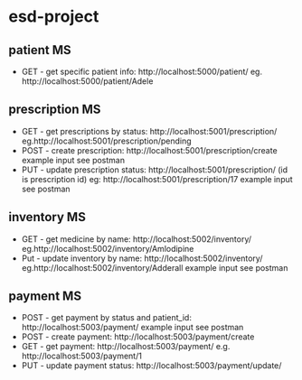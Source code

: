 # esd-project

## patient MS
* GET - get specific patient info: http://localhost:5000/patient/<name>
eg. http://localhost:5000/patient/Adele

## prescription MS
* GET - get prescriptions by status: http://localhost:5001/prescription/<status>
eg.http://localhost:5001/prescription/pending
* POST - create prescription: http://localhost:5001/prescription/create
example input see postman
* PUT - update prescription status: http://localhost:5001/prescription/<id> (id is prescription id)
eg: http://localhost:5001/prescription/17
example input see postman

## inventory MS
* GET - get medicine by name: http://localhost:5002/inventory/<name>
eg.http://localhost:5002/inventory/Amlodipine
* Put - update inventory by name: http://localhost:5002/inventory/<name>
eg.http://localhost:5002/inventory/Adderall
example input see postman

## payment MS
* POST - get payment by status and patient_id: http://localhost:5003/payment/<status>
example input see postman
* POST - create payment: http://localhost:5003/payment/create
* GET - get payment: http://localhost:5003/payment/<id>
e.g. http://localhost:5003/payment/1
* PUT - update payment status:  http://localhost:5003/payment/update/<id>